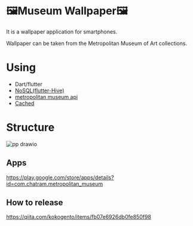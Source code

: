 # 🖼️Museum Wallpaper🖼️
It is a wallpaper application for smartphones. 

Wallpaper can be taken from the Metropolitan Museum of Art collections.

# Using
- Dart/flutter
- [NoSQL(flutter-Hive)](https://pub.dev/packages/hive)
- [metropolitan museum api](https://metmuseum.github.io/)
- [Cached](https://github.com/Baseflow/flutter_cached_network_image)

# Structure
![pp drawio](https://user-images.githubusercontent.com/75968942/185765734-4deb05ff-0c6a-4283-87fd-c2ec9b5a5696.png)

## Apps
https://play.google.com/store/apps/details?id=com.chatram.metropolitan_museum

## How to release
https://qiita.com/kokogento/items/fb07e6926db0fe850f98
